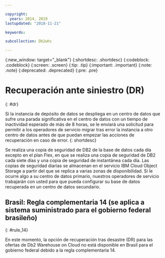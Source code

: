 ```yaml
---

copyright:
  years: 2014, 2019
lastupdated: "2018-11-21"

keywords:

subcollection: Db2whc

---
```


<!-- Attribute definitions --> 
{:new_window: target="_blank"}
{:shortdesc: .shortdesc}
{:codeblock: .codeblock}
{:screen: .screen}
{:tip: .tip}
{:important: .important}
{:note: .note}
{:deprecated: .deprecated}
{:pre: .pre}

# Recuperación ante siniestro (DR)
{: #dr}

Si la instancia de depósito de datos se despliega en un centro de datos que sufre una parada significativa en el centro de datos con un tiempo de inactividad esperado de más de 8 horas, se le enviará una solicitud para permitir a los operadores de servicio migrar tras error la instancia a otro centro de datos antes de que puedan empezar las acciones de recuperación en caso de error.
{: shortdesc}

Se realiza una copia de seguridad de DB2 de la base de datos cada día excepto en el plan Flex, en que se realiza una copia de seguridad de DB2 cada siete días y una copia de seguridad de instantánea cada día. Las copias de seguridad diarias se almacenan en el servicio IBM Cloud Object Storage a partir del que se replica a varias zonas de disponibilidad. Si le ocurre algo a su centro de datos primario, nuestros operadores de servicio trabajarán con usted para que pueda configurar su base de datos recuperada en un centro de datos secundario.

## **Brasil: Regla complementaria 14** (se aplica a sistema suministrado para el gobierno federal brasileño)
{: #rule_14}

En este momento, la opción de recuperación tras desastre (DR) para las ofertas de Db2 Warehouse on Cloud no está disponible en Brasil para el gobierno federal debido a la regla complementaria 14.

